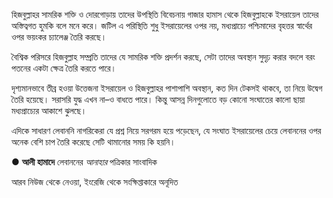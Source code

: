 হিজবুল্লাহর সামরিক শক্তি ও দোরগোড়ায় তাদের উপস্থিতি বিবেচনায় গাজার হামাস থেকে হিজবুল্লাহকে ইসরায়েল তাদের অস্তিত্বগত হুমকি বলে মনে করে। জটিল এ পরিস্থিতি শুধু ইসরায়েলের ওপর নয়, মধ্যপ্রাচ্যে পশ্চিমাদের বৃহত্তর স্বার্থের ওপর ভয়ংকর চ্যালেঞ্জ তৈরি করছে।

বৈশ্বিক পরিসরে হিজবুল্লাহ সম্প্রতি তাদের যে সামরিক শক্তি প্রদর্শন করছে, সেটা তাদের অবস্থান সুদৃঢ় করার বদলে বরং পতনের একটা ক্ষেত্র তৈরি করতে পারে।

দৃশ্যমানভাবে তীব্র হওয়া উত্তেজনা ইসরায়েল ও হিজবুল্লাহর পাশাপাশি অবস্থান, কত দিন টেকসই থাকবে, তা নিয়ে উদ্বেগ তৈরি হয়েছে। সরাসরি যুদ্ধ এখন না–ও বাধতে পারে। কিন্তু আসন্ন দিনগুলোতে বড় কোনো সংঘাতের কালো ছায়া মধ্যপ্রাচ্যের আকাশে ঝুলছে।

এদিকে সাধারণ লেবাননি নাগরিকেরা যে প্রশ্ন নিয়ে সরগরম হয়ে পড়েছেন, যে সংঘাত ইসরায়েলের চেয়ে লেবাননের ওপর অনেক বেশি চাপ তৈরি করেছে সেটি থামানোর সময় কি হয়নি।

● **আলী হামাদে** লেবাননের *আনাহার* পত্রিকার সাংবাদিক

আরব নিউজ থেকে নেওয়া, ইংরেজি থেকে সংক্ষিপ্তাকারে অনূদিত
